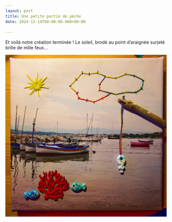 ```yaml
---
layout: post
title: Une petite partie de pêche
date: 2024-12-14T00:00:00.000+00:00

---
```


Et voilà notre création terminée ! Le soleil, brodé au point d’araignée surjeté brille de mille feux…

![](/images/5_tableau_olivette_DxO.jpg)

